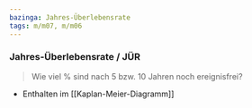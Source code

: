 ```yaml
---
bazinga: Jahres-Überlebensrate
tags: m/m07, m/m06
---
```

### Jahres-Überlebensrate / JÜR
> Wie viel % sind nach 5 bzw. 10 Jahren noch ereignisfrei?
- Enthalten im [[Kaplan-Meier-Diagramm]]